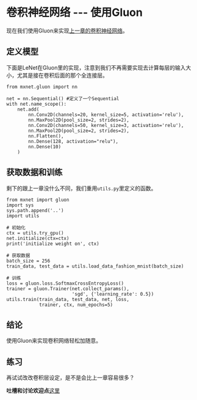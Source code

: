 # 卷积神经网络 --- 使用Gluon

现在我们使用Gluon来实现[上一章的卷积神经网络](cnn-scratch.md)。

## 定义模型

下面是LeNet在Gluon里的实现，注意到我们不再需要实现去计算每层的输入大小，尤其是接在卷积后面的那个全连接层。

```{.python .input  n=1}
from mxnet.gluon import nn

net = nn.Sequential() #定义了一个Sequential
with net.name_scope():
    net.add(
        nn.Conv2D(channels=20, kernel_size=5, activation='relu'),
        nn.MaxPool2D(pool_size=2, strides=2),
        nn.Conv2D(channels=50, kernel_size=3, activation='relu'),
        nn.MaxPool2D(pool_size=2, strides=2),
        nn.Flatten(),
        nn.Dense(128, activation="relu"),
        nn.Dense(10)
    )
```

## 获取数据和训练

剩下的跟上一章没什么不同，我们重用`utils.py`里定义的函数。

```{.python .input}
from mxnet import gluon
import sys
sys.path.append('..')
import utils

# 初始化
ctx = utils.try_gpu()
net.initialize(ctx=ctx)
print('initialize weight on', ctx)

# 获取数据
batch_size = 256
train_data, test_data = utils.load_data_fashion_mnist(batch_size)

# 训练
loss = gluon.loss.SoftmaxCrossEntropyLoss()
trainer = gluon.Trainer(net.collect_params(),
                        'sgd', {'learning_rate': 0.5})
utils.train(train_data, test_data, net, loss,
            trainer, ctx, num_epochs=5)
```

## 结论

使用Gluon来实现卷积网络轻松加随意。

## 练习

再试试改改卷积层设定，是不是会比上一章容易很多？

**吐槽和讨论欢迎点**[这里](https://discuss.gluon.ai/t/topic/737)
